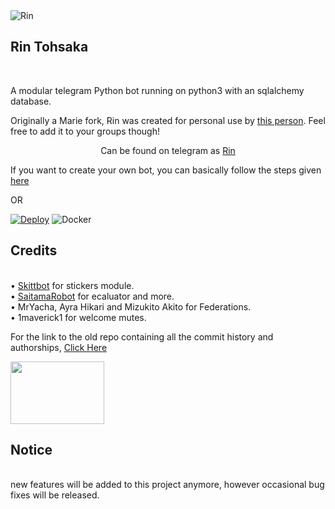 <IMG SRC = "https://images6.alphacoders.com/652/652708.jpg" ALT ="Rin">
<H2 ALIGN = LEFT>Rin Tohsaka</H2><BR>

A modular telegram Python bot running on python3 with an sqlalchemy database.

Originally a Marie fork, Rin was created for personal use by [this person](https://t.me/TheRealPhoenix). Feel free to add it to your groups though!

<P ALIGN = CENTER>Can be found on telegram as <a href="https://t.me/RinTohsaka_Rbot/">Rin</A></P>

If you want to create your own bot, you can basically follow the steps given [here](https://github.com/PaulSonOfLars/tgbot/blob/master/README.md)

OR

[![Deploy](https://www.herokucdn.com/deploy/button.svg)](https://heroku.com/deploy?template=https://github.com/Shu343/Rin) ![Docker](https://github.com/EagleUnion/Rin/workflows/Docker/badge.svg)

<H2 ALIGN =LEFT>Credits</H2><BR>
• <a href="https://github.com/skittles9823/SkittBot">Skittbot</A> for stickers module.<BR>
• <a href="https://github.com/AnimeKaizoku/SaitamaRobot">SaitamaRobot</A> for ecaluator and more.<BR>
• MrYacha, Ayra Hikari and Mizukito Akito for Federations.<BR>
• 1maverick1 for welcome mutes.<BR>

For the link to the old repo containing all the commit history and authorships, <a href="https://github.com/rsktg/Phoenix.git">Click Here</A>

<IMG SRC="D:\COMPUTER.GIF" WIDTH ="150" HEIGHT="100" BORDER=0>
<H2 ALGIN =LEFT>Notice</H2><BR>
new features will be added to this project anymore, however occasional bug fixes will be released.
